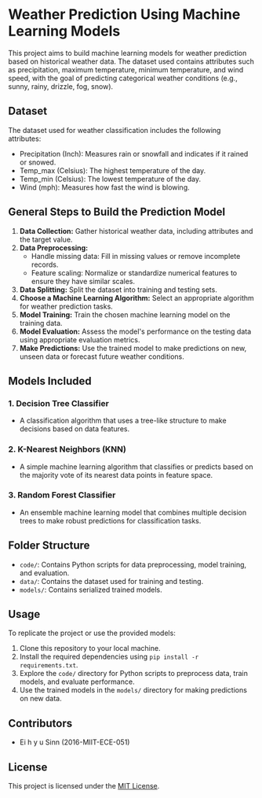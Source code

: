 # Weather Prediction Using Machine Learning Models

This project aims to build machine learning models for weather prediction based on historical weather data. The dataset used contains attributes such as precipitation, maximum temperature, minimum temperature, and wind speed, with the goal of predicting categorical weather conditions (e.g., sunny, rainy, drizzle, fog, snow).

## Dataset

The dataset used for weather classification includes the following attributes:

- Precipitation (Inch): Measures rain or snowfall and indicates if it rained or snowed.
- Temp_max (Celsius): The highest temperature of the day.
- Temp_min (Celsius): The lowest temperature of the day.
- Wind (mph): Measures how fast the wind is blowing.

## General Steps to Build the Prediction Model

1. **Data Collection:** Gather historical weather data, including attributes and the target value.
2. **Data Preprocessing:**
   - Handle missing data: Fill in missing values or remove incomplete records.
   - Feature scaling: Normalize or standardize numerical features to ensure they have similar scales.
3. **Data Splitting:** Split the dataset into training and testing sets.
4. **Choose a Machine Learning Algorithm:** Select an appropriate algorithm for weather prediction tasks.
5. **Model Training:** Train the chosen machine learning model on the training data.
6. **Model Evaluation:** Assess the model's performance on the testing data using appropriate evaluation metrics.
7. **Make Predictions:** Use the trained model to make predictions on new, unseen data or forecast future weather conditions.

## Models Included

### 1. Decision Tree Classifier
- A classification algorithm that uses a tree-like structure to make decisions based on data features.

### 2. K-Nearest Neighbors (KNN)
- A simple machine learning algorithm that classifies or predicts based on the majority vote of its nearest data points in feature space.

### 3. Random Forest Classifier
- An ensemble machine learning model that combines multiple decision trees to make robust predictions for classification tasks.

## Folder Structure

- `code/`: Contains Python scripts for data preprocessing, model training, and evaluation.
- `data/`: Contains the dataset used for training and testing.
- `models/`: Contains serialized trained models.

## Usage

To replicate the project or use the provided models:

1. Clone this repository to your local machine.
2. Install the required dependencies using `pip install -r requirements.txt`.
3. Explore the `code/` directory for Python scripts to preprocess data, train models, and evaluate performance.
4. Use the trained models in the `models/` directory for making predictions on new data.

## Contributors

- Ei h y u Sinn (2016-MIIT-ECE-051)

## License

This project is licensed under the [MIT License](LICENSE).

